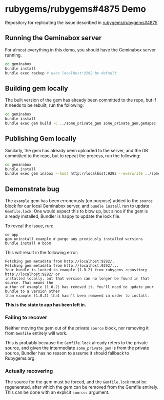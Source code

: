 # rubygems/rubygems#4875 Demo

Repository for replicating the issue described in [rubygems/rubygems#4875](https://github.com/rubygems/rubygems/issues/4875).

## Running the Geminabox server

For almost everything in this demo, you should have the Geminabox server running.

```sh
cd geminabox
bundle install
bundle exec rackup # uses localhost:9292 by default
```

## Building gem locally

The built version of the gem has already been committed to the repo, but if it needs to be rebuilt, run the following:

```sh
cd geminabox
bundle install
bundle exec gem build -C ../some_private_gem some_private_gem.gemspec
```

## Publishing Gem locally

Similarly, the gem has already been uploaded to the server, and the DB committed to the repo, but to repeat the process, run the following:

```sh
cd geminabox
bundle install
bundle exec gem inabox --host http://localhost:9292 --overwrite ../some_private_gem/some_private_gem-0.1.0.gem
```

## Demonstrate bug

The `example` gem has been erroneously (on purpose) added to the `source` block for our local Geminabox server, and `bundle install` run to update `Gemfile.lock`. One would expect this to blow up, but since if the gem is already installed, Bundler is happy to update the lock file.

To reveal the issue, run:

```
cd app
gem uninstall example # purge any previously installed versions
bundle install # boom
```

This will result in the following error:

```
Fetching gem metadata from http://localhost:9292/.
Fetching gem metadata from http://localhost:9292/...
Your bundle is locked to example (1.0.2) from rubygems repository http://localhost:9292/ or
installed locally, but that version can no longer be found in that source. That means the
author of example (1.0.2) has removed it. You'll need to update your bundle to a version other
than example (1.0.2) that hasn't been removed in order to install.
```

**This is the state te app has been left in.**

### Failing to recover

Neither moving the gem out of the private `source` block, nor removing it from `Gemfile` entirely will work.

This is probably because the `Gemfile.lock` already refers to the private source, and given the intermediate `some_private_gem` is from the private source, Bundler has no reason to assume it should fallback to Rubygems.org.

### Actually recovering

The source for the gem must be forced, and the `Gemfile.lock` must be regenerated, after which the gem can be removed from the Gemfile entirely. This can be done with an explicit `source:` argument.
